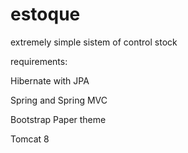 # estoque

extremely simple sistem of control stock

<p>requirements:</p>

<p>Hibernate with JPA</p>
<p>Spring and Spring MVC</p>
<p>Bootstrap Paper theme</p>
<p>Tomcat 8</p>
